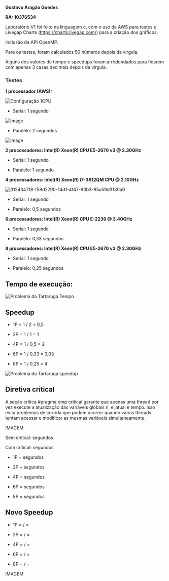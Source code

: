 **Gustavo Aragão Guedes**

**RA: 10376534**

Laboratório V1 foi feito na linguagem c, com o uso da AWS para testes e Livegap Charts (https://charts.livegap.com/) para a criação dos gráficos.

Inclusão da API OpenMP.

Para os testes, foram calculados 50 números depois da vírgula.

Alguns dos valores de tempo e speedups foram arredondados para ficarem com apenas 3 casas decimais depois da vírgula.


### Testes

**1 processador (AWS):**

![Configuração 1CPU](https://github.com/Gustavo-Aragao-Guedes/CP05G/assets/64610385/1ac61e5f-eba8-493f-938c-798cfa8fce66)

* Serial: 1 segundo

![image](https://github.com/Gustavo-Aragao-Guedes/CP05G/assets/64610385/8c1466af-0b6d-4e0a-b86c-17bacc97b2db)

* Paralelo: 2 segundos

![image](https://github.com/Gustavo-Aragao-Guedes/CP05G/assets/64610385/a05500f2-9280-48e0-868d-c3caf1ff2f5b)


**2 processadores:  Intel(R) Xeon(R) CPU E5-2670 v3 @ 2.30GHz**

* Serial: 1 segundo

* Paralelo: 1 segundo

**4 processadores:  Intel(R) Xeon(R) i7-3612QM CPU @ 2.10GHz**

![312434718-f59d2790-14d1-4f47-93b3-95a59d3130a9](https://github.com/Gustavo-Aragao-Guedes/CP05G/assets/64610385/91ab9e16-1096-41b4-a9fd-c00fff71262f)

* Serial: 1 segundo

* Paralelo: 0,5 segundos

**6 processadores: Intel(R) Xeon(R) CPU E-2236 @ 3.40GHz**

* Serial: 1 segundo

* Paralelo: 0,33 segundos

**8 processadores: Intel(R) Xeon(R) CPU E5-2670 v3 @ 2.30GHz**

* Serial: 1 segundo
  
* Paralelo: 0,25 segundos

## Tempo de execução:

![Problema da Tartaruga Tempo](https://github.com/Gustavo-Aragao-Guedes/CP05G/assets/64610385/f62ec320-91b3-4fd4-9cdb-8ec80f5f4fa9)

## Speedup

* 1P = 1 / 2 = 0,5

* 2P = 1 / 1 = 1

* 4P = 1 / 0,5 = 2

* 6P = 1 / 0,33 = 3,03

* 8P = 1 / 0,25 = 4

![Problema da Tartaruga speedup](https://github.com/Gustavo-Aragao-Guedes/CP05G/assets/64610385/9925e0f5-b6b1-4639-88c2-81da11093e3c)

## Diretiva critical

A seção crítica #pragma omp critical garante que apenas uma thread por vez execute a atualização das variáveis globais n, e_atual e tempo. Isso evita problemas de corrida que podem ocorrer quando várias threads tentam acessar e modificar as mesmas variáveis simultaneamente.

IMAGEM

Sem critical:  segundos

Com critical:  segundos

* 1P =  segundos

* 2P =  segundos

* 4P =  segundos

* 6P =  segundos

* 8P =  segundos

## Novo Speedup

* 1P =  /  = 

* 2P =  /  = 

* 4P =  /  = 

* 6P =  /  = 

* 8P =  /  = 

IMAGEM

